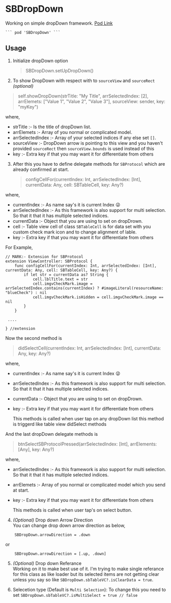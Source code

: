 # SBDropDown
Working on simple dropDown framework.
[Pod Link](https://cocoapods.org/pods/SBDropDown)

    ``` pod 'SBDropDown' ```

## Usage

1) Initialize dropDown option
    > SBDropDown.setUpDropDown() 

2) To show DropDown with respect with to ``` sourceView ``` and ``` sourceRect ```  *(optional)* 

> self.showDropDown(strTitle: "My Title", arrSelectedIndex: [2], arrElemets: ["Value 1", "Value 2", "Value 3"], sourceView: sender, key: "myKey")

where,
- strTitle :- Is the title of dropDown list.
- arrElemets :- Array of you normal or complicated model.
- arrSelectedIndex :- Array of your selected indices if any else set `[]`.
- sourceView :- DropDown arrow is pointing to this view and you haven't provided  `sourceRect` then `sourceView.bounds` is used instead of this
- key :- Extra key if that you may want it for differentiate from others

3) After this you have to define delegate methods for ``` SBProtocol ``` which are already confirmed at start.

    > configCellFor(currentIndex: Int, arrSelectedIndex: [Int], currentData: Any, cell: SBTableCell, key: Any?)


where,
- currentIndex :- As name say's it is current Index 😜
-  arrSelectedIndex :- As this framework is also support for multi selection. So that it that it has multiple selected indices.
- currentData :- Object that you are using to set on dropDrown. 
- cell :-  Table view cell of class ``` SBTableCell ```  is for data set with you custom check mark icon and to change alignment of lable.
- key :- Extra key if that you may want it for differentiate from others

For Example,

``` 
// MARK:- Extension for SBProtocol
extension ViewController: SBProtocol {
    func configCellFor(currentIndex: Int, arrSelectedIndex: [Int], currentData: Any, cell: SBTableCell, key: Any?) {
        if let str = currentData as? String {
            cell.lblTitle.text = str
            cell.imgvCheckMark.image = arrSelectedIndex.contains(currentIndex) ? #imageLiteral(resourceName: "blueCheck") : nil
            cell.imgvCheckMark.isHidden = cell.imgvCheckMark.image == nil
        }
    }
    
 ....
 
} //extension
```

Now the second method is

>  didSelectCell(currentIndex: Int, arrSelectedIndex: [Int], currentData: Any, key: Any?)

where,
- currentIndex :- As name say's it is current Index 😜
-  arrSelectedIndex :- As this framework is also support for multi selection. So that it that it has multiple selected indices.
- currentData :- Object that you are using to set on dropDrown. 
- key :- Extra key if that you may want it for differentiate from others

    This methods is called when user tap on any dropDown list this method is triggerd like table view didSelect methods 

And the last dropDown delegate methods is 

> btnSelectSBProtocolPressed(arrSelectedIndex: [Int], arrElements: [Any], key: Any?)

where,
-  arrSelectedIndex :- As this framework is also support for multi selection. So that it that it has multiple selected indices.
- arrElemets :- Array of you normal or complicated model which you send at start.
- key :- Extra key if that you may want it for differentiate from others

    This methods is called when user tap's on select button.


4) *(Optional)* Drop down Arrow Direction  
    You can change drop down arrow direction as below,
``` 
    SBDropDown.arrowDirection = .down
```
or
       
``` 
    SBDropDown.arrowDirection = [.up, .down]
```

5)  *(Optional)* Drop down Referance  
Working on it to make best use of it. I'm trying to make single referance for this class as like loader but its selected items are not getting clear unless you say so like ` SBDropDown.sbTableVC?.isClearData = true `. 

6) Selecetion type (Default is `Multi Selection`):
To change this you need to set ` SBDropDown.sbTableVC?.isMultiSelect = true // false `
    
























